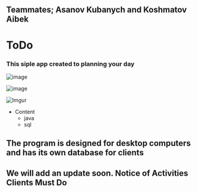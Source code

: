 ## Teammates; Asanov Kubanych and Koshmatov Aibek
# ToDo 
### This siple app created to planning your day

![image](https://user-images.githubusercontent.com/58214386/102722848-1bdda800-432e-11eb-8f58-95bf0c1c0b23.png)

![image](https://user-images.githubusercontent.com/58214386/102723077-cf936780-432f-11eb-93c6-3a4c6e2601ec.png)

![Imgur](https://i.imgur.com/a/4ZHfDhY.png)

* Content
  * java
  * sql

## The program is designed for desktop computers and has its own database for clients
## We will add an update soon. Notice of Activities Clients Must Do
